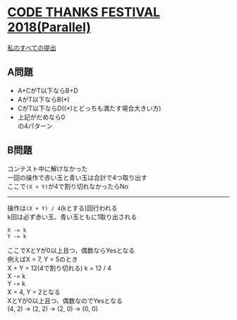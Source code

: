 # [CODE THANKS FESTIVAL 2018(Parallel)](https://beta.atcoder.jp/contests/code-thanks-festival-2018-open)  
[私のすべての提出](https://beta.atcoder.jp/contests/code-thanks-festival-2018-open/submissions?f.Task=&f.Language=&f.Status=&f.User=tokizo)  
  
## A問題  
- A+CがT以下ならB+D  
- AがT以下ならB(*)  
- CがT以下ならD((*)とどっちも満たす場合大きい方)  
- 上記がだめなら0  
の4パターン  
  
## B問題  
コンテスト中に解けなかった  
一回の操作で赤い玉と青い玉は合計で4つ取り出す  
ここで`(X + Y)`が4で割り切れなかったらNo  
  
---  
  
操作は`(X + Y) / 4`(kとする)回行われる  
k回は必ず赤い玉、青い玉ともに1取り出される  
  
```
X -= k  
Y -= k  
```
  
ここでXとYが0以上且つ，偶数ならYesとなる  
例えばX = 7, Y = 5のとき  
X + Y = 12(4で割り切れる)
k = 12 / 4  
X -= k  
Y -= k  
X = 4, Y = 2となる  
XとYが0以上且つ、偶数なのでYesとなる  
(4, 2) -> (2, 2) -> (2, 0) -> (0, 0)  